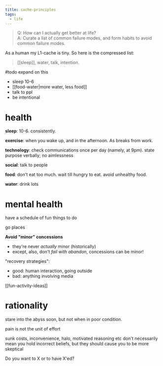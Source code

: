 ```yaml
---
title: cache-principles
tags:
  - life
---
```

> Q: How can I actually get better at life?\
> A: Curate a list of common failure modes, and form habits to avoid common failure modes. 

As a human my L1-cache is tiny. So here is the compressed list:

> [[sleep]], water, talk, intention.

#todo expand on this

- sleep 10-6
- [[food-water|more water, less food]]
- talk to ppl
- be intentional

# health

**sleep**: 10-6. consistently. 

**exercise**: when you wake up, and in the afternoon. As breaks from work. 

**technology**: check communications once per day (namely, at 9pm). state purpose verbally; no aimlessness

**social**: talk to people 

**food**: don't eat too much. wait till hungry to eat. avoid unhealthy food. 

**water**: drink lots

# mental health

have a schedule of fun things to do

go places

**Avoid "minor" concessions**
- they're never *actually* minor (historically)
- except, also, don't *fail with abandon*, concessions can be minor!

"recovery strategies":
- good: human interaction, going outside 
- bad: anything involving media

[[fun-activity-ideas]]
# rationality

stare into the abyss soon, but not when in poor condition.

pain is not the unit of effort

sunk costs, inconvenience, halo, motivated reasoning etc don't necessarily mean you hold incorrect beliefs, but they should cause you to be more skeptical

Do you want to X or to have X'ed?

